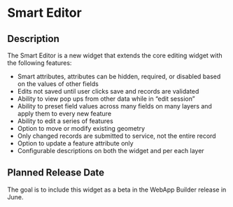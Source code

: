 # Smart Editor ## DescriptionThe Smart Editor is a new widget that extends the core editing widget with the following features:* Smart attributes, attributes can be hidden, required, or disabled based on the values of other fields
* Edits not saved until user clicks save and records are validated* Ability to view pop ups from other data while in “edit session”* Ability to preset field values across many fields on many layers and apply them to every new feature* Ability to edit a series of features* Option to move or modify existing geometry* Only changed records are submitted to service, not the entire record* Option to update a feature attribute only* Configurable descriptions on both the widget and per each layer
## Planned Release DateThe goal is to include this widget as a beta in the WebApp Builder release in June.  
